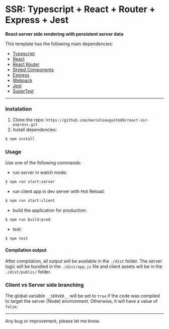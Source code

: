 # SSR: Typescript + React + Router + Express + Jest

**React server side rendering with persistent server data**

This template has the following main dependencies:
* [Typescript](https://www.typescriptlang.org/)
* [React](https://reactjs.org/)
* [React Router](https://github.com/remix-run/react-router)
* [Styled Components](https://styled-components.com/)
* [Express](https://expressjs.com/)
* [Webpack](https://webpack.js.org/)
* [Jest](https://jestjs.io/)
* [SuperTest](https://www.npmjs.com/package/supertest)
---

### Instalation
1. Clone the repo: `https://github.com/marceloaugusto80/react-ssr-express.git`
2. Install dependencies: 
``` bash
$ npm install
```

### Usage

Use one of the following commands:
* run server in watch mode:
``` bash
$ npm run start:server
```
* run client app in dev server with Hot Reload:
``` bash
$ npm run start:client
```
* build the application for production:
``` bash
$ npm run build:prod
```
* test:
``` bash
$ npm test
```

#### Compilation output
After compilation, all output will be available in the `./dist` folder. The server logic will be bundled in the `./dist/app.js` file and client assets will be in the `./dist/public/` folder.

### Client vs Server side branching
The global variable `__SERVER__` will be set to `true` if the code was compiled to target the server (Node) environment. Otherwise, it will have a value of `false`.


---
Any bug or improvement, please let me know.